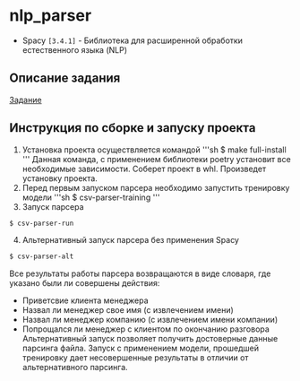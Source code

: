 # nlp_parser
* Spacy `[3.4.1]` - Библиотека для расширенной обработки естественного языка (NLP)
## Описание задания
[Задание](https://docs.google.com/document/d/19MNbA9birxSfkVOEb3W8wa4POsZn5gQRHnWgERd_W1E/edit)

## Инструкция по сборке и запуску проекта
1. Установка проекта осуществляется командой
'''sh
$ make full-install
'''
Данная команда, с применением библиотеки poetry установит все необходимые зависимости.
Соберет проект в whl. Произведет установку проекта.
2. Перед первым запуском парсера необходимо запустить тренировку модели
'''sh
$ csv-parser-training
'''
3. Запуск парсера
```sh
$ csv-parser-run
```
4. Альтернативный запуск парсера без применения Spacy
```sh
$ csv-parser-alt
```
Все результаты работы парсера возвращаются в виде словаря, где указано были ли совершены действия:  
* Приветсвие клиента менеджера
* Назвал ли менеджер свое имя (с извлечением имени)
* Назвал ли менеджер компанию (с извлечением имени компании)
* Попрощался ли менеджер с клиентом по окончанию разговора  
Альтернативный запуск позволяет получить достоверные данные парсинга файла.
Запуск с применением модели, прошедшей тренировку дает несовершенные результаты
в отличии от альтернативного парсинга.

